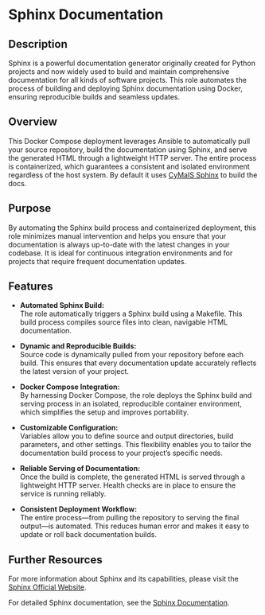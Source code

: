 # Sphinx Documentation

## Description

Sphinx is a powerful documentation generator originally created for Python projects and now widely used to build and maintain comprehensive documentation for all kinds of software projects. This role automates the process of building and deploying Sphinx documentation using Docker, ensuring reproducible builds and seamless updates.

## Overview

This Docker Compose deployment leverages Ansible to automatically pull your source repository, build the documentation using Sphinx, and serve the generated HTML through a lightweight HTTP server. The entire process is containerized, which guarantees a consistent and isolated environment regardless of the host system. By default it uses [CyMaIS Sphinx](https://github.com/kevinveenbirkenbach/cymais-sphinx) to build the docs.

## Purpose

By automating the Sphinx build process and containerized deployment, this role minimizes manual intervention and helps you ensure that your documentation is always up-to-date with the latest changes in your codebase. It is ideal for continuous integration environments and for projects that require frequent documentation updates.

## Features

- **Automated Sphinx Build:**  
  The role automatically triggers a Sphinx build using a Makefile. This build process compiles source files into clean, navigable HTML documentation.

- **Dynamic and Reproducible Builds:**  
  Source code is dynamically pulled from your repository before each build. This ensures that every documentation update accurately reflects the latest version of your project.

- **Docker Compose Integration:**  
  By harnessing Docker Compose, the role deploys the Sphinx build and serving process in an isolated, reproducible container environment, which simplifies the setup and improves portability.

- **Customizable Configuration:**  
  Variables allow you to define source and output directories, build parameters, and other settings. This flexibility enables you to tailor the documentation build process to your project’s specific needs.

- **Reliable Serving of Documentation:**  
  Once the build is complete, the generated HTML is served through a lightweight HTTP server. Health checks are in place to ensure the service is running reliably.

- **Consistent Deployment Workflow:**  
  The entire process—from pulling the repository to serving the final output—is automated. This reduces human error and makes it easy to update or roll back documentation builds.

## Further Resources

For more information about Sphinx and its capabilities, please visit the [Sphinx Official Website](https://www.sphinx-doc.org/).

For detailed Sphinx documentation, see the [Sphinx Documentation](https://www.sphinx-doc.org/en/master/).
